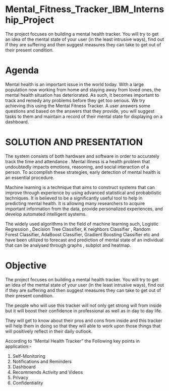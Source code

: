 # Mental_Fitness_Tracker_IBM_Internship_Project
The project focuses on building a mental health tracker.   You will try to get an idea of the mental state of your user (in the least intrusive ways), find out if they are suffering and then suggest measures they can take to get out of their present condition. 

# Agenda
Mental health is an important issue in the world today. With a large population now working from home and staying away from loved ones, the mental health situation has deteriorated. As such, it becomes important to track and remedy any problems before they get too serious.
We try achieving this using the Mental Fitness Tracker. A user answers some questions and based on the answers that they provide, you will suggest tasks to them and maintain a record of their mental state for displaying on a dashboard.

# SOLUTION AND PRESENTATION

The system consists of both hardware and software in order to accurately track the time and attendance . Mental illness is a health problem that undoubtedly impacts emotions, reasoning, and social interaction of a person. To accomplish these strategies, early detection of mental health is an essential procedure.

Machine learning is a technique that aims to construct systems that can improve through experience by using advanced statistical and probabilistic techniques. It is believed to be a significantly useful tool to help in predicting mental health. It is allowing many researchers to acquire important information from the data, provide personalized experiences, and develop automated intelligent systems.

 The widely used algorithms in the field of machine learning such, Logistic Regression , Decision Tree Classifier, K neighbors Classifier , Random Forest Classifier,  AdaBoost Classifier, Gradient Boosting Classifier etc and have been utilized to forecast and prediction of mental state of an individual that can be analysed through graphs , subplot and heatmap.

# Objective

The project focuses on building a mental health tracker. You will try to get an idea of the mental state of your user (in the least intrusive ways), find out if they are suffering and then suggest measures they can take to get out of their present condition.

The people who will use this tracker will not only get strong will from inside but it will boost their confidence in professional as well as in day to day life.

They will get to know about their pros and cons from inside and this tracker will help them in doing so that they will able to work upon those things that will positively reflect in their daily outlook.

According to “Mental Health Tracker” the Following key points in application:-

1) Self-Monitoring
2) Notifications and Reminders
3) Dashboard
4) Recommends Activity and Videos
5) Privacy
6) Confidentiality

